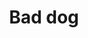 ---
pid: llc5
title: Bad dog
location_transcription: A park
coordinates: "[-75.18202466074, 39.948651278923]"
zipcode: 
gen_neighborhood: 
neighborhood: 
outside_phl: 
age: '12'
age_range: 6-13
instagram: 
image_file_name: llc_5.jpg
proposal_transcription: I chose this to represent animal cruelty to many animals get
  abused a year.
topic: Animals
topic_summary: '0'
type: Other No Form
keywords_other: 
credit: 'Harmony #Boss'
image_labels: 
twitter: 
facebook: 
permalink: "/monuments/llc5/"
layout: item-page
---